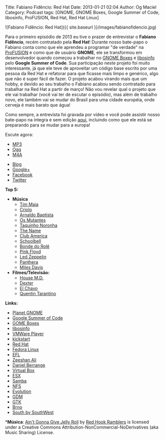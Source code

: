 Title: Fabiano Fidêncio: Red Hat
Date: 2013-01-21 02:04
Author: Og Maciel
Category: Podcast
tags: [GNOME, GNOME Boxes, Google Summer of Code, libosinfo, ProFUSION, Red Hat, Red Hat Linux]

![Fabiano Fidêncio: Red Hat]({{ site.baseurl }}/images/fabianofidencio.jpg)

Para o primeiro episódio de 2013 eu tive o prazer de entrevistar o
**Fabiano Fidêncio**, recém contratado pela **Red Hat**! Durante nosso
bate-papo o Fabiano conta como que ele aprendeu a programar "de verdade"
na [ProFUSION](http://www.profusion.mobi/ "ProFUSION") e como que de
usuário **GNOME**, ele se transformou em desenvolvedor quando começou a
trabalhar no [GNOME Boxes](https://live.gnome.org/Boxes "GNOME Boxes") e
[libosinfo](https://www.redhat.com/mailman/listinfo/libosinfo "libosinfo")
pelo **Google Summer of Code**. Sua participação neste projeto foi muito
interessante, já que ele teve de aproveitar um código base escrito por
uma pessoa da Red Hat e refatorar para que ficasse mais limpo e
genérico, algo que não é super fácil de fazer. O projeto acabou virando
mais que um hobby, e devido ao seu trabalho o Fabiano acabou sendo
contratado para trabalhar na Red Hat a partir de março! Não vou revelar
qual o projeto que ele vai trabalhar (você vai ter de escutar o
episódio), mas além de trabalho novo, ele também vai se mudar do Brasil
para uma cidade européia, onde cerveja é mais barato que água!

Como sempre, a entrevista foi gravada por vídeo e você pode assistir
nosso bate-papo na íntegra e sem edição
[aqui](http://bit.ly/Vfblgu "video"), incluindo como que ele está se
preparando para se mudar para a europa!

Escute agora:
* [MP3](http://downloads.ogmaciel.com/castalio-podcast-49.mp3)
* [Ogg](http://downloads.ogmaciel.com/castalio-podcast-49.ogg)
* [M4A](http://downloads.ogmaciel.com/castalio-podcast-49.m4a)

-   [Blog](http://blog.fidencio.org/)
-   [Google+](https://plus.google.com/116512253405346448508)
-   [Facebook](https://www.facebook.com/fabianofidencio)
-   [Twitter](https://twitter.com/ffidencio)

**Top 5:**

-   **Música**
    -   [Tim
        Maia](http://www.last.fm/music/Tim+Maia?ac=tim%20maia "http://www.last.fm/music/Tim+Maia?ac=tim%20maia")
    -   [Criolo](http://www.criolo.net/music.html "Criolo")
    -   [Arnaldo
        Baptista](http://www.arnaldobaptista.com.br/ "http://www.arnaldobaptista.com.br/")
    -   [Os
        Mutantes](http://www.last.fm/music/Os+Mutantes?ac=os%20muta "http://www.last.fm/music/Os+Mutantes?ac=os%20muta")
    -   [Taquinho
        Noronha](http://www.myspace.com/taquinhonoronha "http://www.myspace.com/taquinhonoronha")
    -   [The
        Name](http://www.myspace.com/thenamemusik "http://www.myspace.com/thenamemusik")
    -   [Club
        America](https://www.facebook.com/clubclubamerica "https://www.facebook.com/clubclubamerica")
    -   [Schoolbell](https://soundcloud.com/rwbclub/schoobell-spin-me "https://soundcloud.com/rwbclub/schoobell-spin-me")
    -   [Bonde do
        Rolê](https://soundcloud.com/bondedorole "https://soundcloud.com/bondedorole")
    -   [Pink
        Floyd](http://www.last.fm/music/Pink+Floyd?ac=pink "http://www.last.fm/music/Pink+Floyd?ac=pink")
    -   [Led
        Zeppelin](http://www.last.fm/music/Led+Zeppelin?ac=led%20zep "http://www.last.fm/music/Led+Zeppelin?ac=led%20zep")
    -   [Panthera](http://www.last.fm/music/Pantera?ac=pantera "http://www.last.fm/music/Pantera?ac=pantera")
    -   [Miles
        Davis](http://www.last.fm/music/Miles+Davis?ac=miles "http://www.last.fm/music/Miles+Davis?ac=miles")
-   **Filmes/Televisão:**
    -   [House
        M.D.](http://www.imdb.com/title/tt0412142/ "http://www.imdb.com/title/tt0412142/")
    -   [Dexter](http://www.imdb.com/title/tt0773262/ "http://www.imdb.com/title/tt0773262/")
    -   [El
        Chavo](http://www.imdb.com/title/tt0229889/ "http://www.imdb.com/title/tt0229889/")
    -   [Quentin
        Tarantino](http://www.imdb.com/name/nm0000233/ "http://www.imdb.com/name/nm0000233/")

**Links:**

-   [Planet GNOME](https://duckduckgo.com/?q=Planet+GNOME)
-   [Google Summer of
    Code](https://duckduckgo.com/?q=Google+Summer+of+Code)
-   [GOME Boxes](https://duckduckgo.com/?q=GOME+Boxes)
-   [libosinfo](https://duckduckgo.com/?q=libosinfo)
-   [VMWare Player](https://duckduckgo.com/?q=VMWare+Player)
-   [kickstart](https://duckduckgo.com/?q=kickstart)
-   [Red Hat](https://duckduckgo.com/?q=Red+Hat)
-   [Fedora Linux](https://duckduckgo.com/?q=Fedora+Linux)
-   [EFL](https://duckduckgo.com/?q=EFL)
-   [Zeeshan Ali](https://duckduckgo.com/?q=Zeeshan+Ali)
-   [Daniel Berrange](https://duckduckgo.com/?q=Daniel+Berrange)
-   [Virtual Box](https://duckduckgo.com/?q=Virtual+Box)
-   [ESX](https://duckduckgo.com/?q=ESX)
-   [Samba](https://duckduckgo.com/?q=Samba)
-   [NFS](https://duckduckgo.com/?q=NFS)
-   [Evolution](https://duckduckgo.com/?q=Evolution)
-   [GDM](https://duckduckgo.com/?q=GDM)
-   [GTK](https://duckduckgo.com/?q=GTK)
-   [Brno](https://duckduckgo.com/?q=Brno)
-   [South by SouthWest](https://duckduckgo.com/?q=South+by+SouthWest)

***Música**: [Ain't Gonna Give Jelly
Roll](http://freemusicarchive.org/music/Red_Hook_Ramblers/Live__WFMU_on_Antique_Phonograph_Music_Program_with_MAC_Feb_8_2011/Red_Hook_Ramblers_-_12_-_Aint_Gonna_Give_Jelly_Roll)
by [Red Hook Ramblers](http://www.redhookramblers.com/) is licensed under a Creative Commons
Attribution-NonCommercial-NoDerivatives (aka Music Sharing) License.
